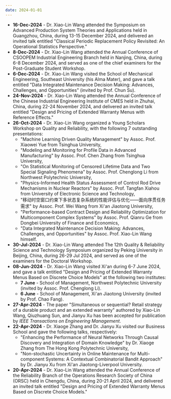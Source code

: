 ```yaml
---
date: 2024-01-01
---
```

<ul>
  <li><b>16-Dec-2024</b> - Dr. Xiao-Lin Wang attended the Symposium on Advanced Production System Theories and Applications held in Guangzhou, China, during 13-15 December 2024, and delivered an invited talk entitled "Classical Periodic Replacement Policy Revisited: An Operational Statistics Perspective."
  <li><b>8-Dec-2024</b> - Dr. Xiao-Lin Wang attended the Annual Conference of CSOOPEM Industrial Engineering Branch held in Nanjing, China, during 6-8 December 2024, and served as one of the chief examiners for the Post-Graduate Student Workshop.</li>
  <li><b>6-Dec-2024</b> - Dr. Xiao-Lin Wang visited the School of Mechanical Engineering, Southeast University (his Alma Mater), and gave a talk entitled "Data Integrated Maintenance Decision Making: Advances, Challenges, and Opportunities" (invited by Prof. Chun Su).</li>
  <li><b>24-Nov-2024</b> - Dr. Xiao-Lin Wang attended the Annual Conference of the Chinese Industrial Engineering Institute of CMES held in Zhuhai, China, during 22-24 November 2024, and delivered an invited talk entitled "Design and Pricing of Extended Warranty Menus with Reference Effects."</li>
  <li><b>26-Oct-2024</b> - Dr. Xiao-Lin Wang organized a Young Scholars Workshop on Quality and Reliability, with the following 7 outstanding presentations:
  <ul>
    <li>"Machine Learning Driven Quality Management" by Assoc. Prof. Xiaowei Yue from Tsinghua University,</li>
    <li>"Modeling and Monitoring for Profile Data in Advanced Manufacturing" by Assoc. Prof. Chen Zhang from Tsinghua University,</li>
    <li>"On Statistical Monitoring of Censored Lifetime Data and Two Special Signaling Phenomena" by Assoc. Prof. Chenglong Li from Northwest Polytechnic University,</li>
    <li>"Physics-Informed Health Status Assessment of Control Rod Drive Mechanisms in Nuclear Reactors" by Assoc. Prof. Tangfan Xiahou from University of Electronic Science and Technology,</li>
    <li>"移动时空窗口约束下多状态复杂系统的性能评估与优化——面向序贯任务需求" by Assoc. Prof. Wei Wang from Xi'an Jiaotong University,</li>
    <li>"Performance-based Contract Design and Reliability Optimization for Multicomponent Complex Systems" by Assoc. Prof. Qianru Ge from Dongbei University of Finance and Economics,</li>
    <li>"Data Integrated Maintenance Decision Making: Advances, Challenges, and Opportunities" by Assoc. Prof. Xiao-Lin Wang himself.</li>
  </ul></li>
  <li><b>30-Jul-2024</b> - Dr. Xiao-Lin Wang attended The 12th Quality & Reliability Science and Technology Symposium organized by Peking University in Beijing, China, during 26-29 Jul 2024, and served as one of the examiners for the Doctoral Workshop.</li>
  <li><b>08-Jun-2024</b> - Dr. Xiao-Lin Wang visited Xi'an during 6-7 June 2024, and gave a talk entitled "Design and Pricing of Extended Warranty Menus Based on Discrete Choice Models" at the following two institutes:
  <ul>
    <li><b>7 June</b> - School of Management, Northwest Polytechnic University (invited by Assoc. Prof. Chenglong Li).</li>
    <li><b>6 June</b> - School of Management, Xi'an Jiaotong University (invited by Prof. Chao Fang).</li>
  </ul></li>
  <li><b>27-Apr-2024</b> - The paper "Simultaneous or sequential? Retail strategy of a durable product and an extended warranty" authored by Xiao-Lin Wang, Qiuzhuang Sun, and Jianyu Xu has been accepted for publication by <i>IEEE Transactions on Engineering Management</i>.</li>
  <li><b>22-Apr-2024</b> - Dr. Xiaoge Zhang and Dr. Jianyu Xu visited our Business School and gave the following talks, respectively:
  <ul>
    <li>"Enhancing the Performance of Neural Networks Through Causal Discovery and Integration of Domain Knowledge" by Dr. Xiaoge Zhang from The Hong Kong Polytechnic University,</li>
    <li>"Non-stochastic Uncertainty in Online Maintenance for Multi-component Systems: A Contextual Combinatorial Bandit Approach" by Dr. Jianyu Xu from Xi'an Jiaotong-Liverpool University.</li>
  </ul></li>
  <li><b>20-Apr-2024</b> - Dr. Xiao-Lin Wang attended the Annual Conference of the Reliability Branch of the Operations Research Society of China (ORSC) held in Chengdu, China, during 20-21 April 2024, and delivered an invited talk entitled "Design and Pricing of Extended Warranty Menus Based on Discrete Choice Models."</li>
<ul>
